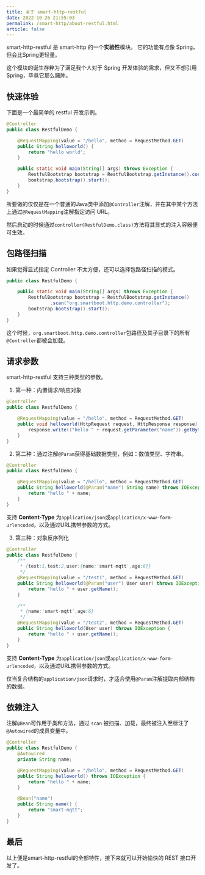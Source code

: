 ```yaml
---
title: 关于 smart-http-restful
date: 2022-10-26 21:55:03
permalink: /smart-http/about-restful.html
article: false
---
```


smart-http-restful 是 smart-http 的一个**实验性**模块。
它的功能有点像 Spring，但会比Spring更轻量。

这个模块的诞生存粹为了满足我个人对于 Spring 开发体验的需求，但又不想引用 Spring，毕竟它那么臃肿。


## 快速体验
下面是一个最简单的 restful 开发示例。

```java
@Controller
public class RestfulDemo {

    @RequestMapping(value = "/hello", method = RequestMethod.GET)
    public String helloworld() {
        return "hello world";
    }

    public static void main(String[] args) throws Exception {
        RestfulBootstrap bootstrap = RestfulBootstrap.getInstance().controller(RestfulDemo.class);
        bootstrap.bootstrap().start();
    }
}

```
所要做的仅仅是在一个普通的Java类中添加`@Controller`注解，并在其中某个方法上通过`@RequestMapping`注解指定访问 URL。

然后启动的时候通过`controller(RestfulDemo.class)`方法将其显式的注入容器便可生效。

## 包路径扫描
如果觉得显式指定 Controller 不太方便，还可以选择包路径扫描的模式。

```java
public class RestfulDemo {

    public static void main(String[] args) throws Exception {
        RestfulBootstrap bootstrap = RestfulBootstrap.getInstance()
                .scan("org.smartboot.http.demo.controller");
        bootstrap.bootstrap().start();
    }
}
```
这个时候，`org.smartboot.http.demo.controller`包路径及其子目录下的所有`@Controller`都被会加载。

## 请求参数
smart-http-restful 支持三种类型的参数。
1. 第一种：内置请求/响应对象
```java
@Controller
public class RestfulDemo {

    @RequestMapping(value = "/hello", method = RequestMethod.GET)
    public void helloworld(HttpRequest request, HttpResponse response) throws IOException {
        response.write(("hello " + request.getParameter("name")).getBytes());
    }
}
```

2. 第二种：通过注解`@Param`获得基础数据类型，例如：数值类型、字符串。
```java
@Controller
public class RestfulDemo {

    @RequestMapping(value = "/hello", method = RequestMethod.GET)
    public String helloworld(@Param("name") String name) throws IOException {
        return "hello " + name;
    }
}
```
支持 **Content-Type** 为`application/json`或`application/x-www-form-urlencoded`，以及通过URL携带参数的方式。

3. 第三种：对象反序列化
```java
@Controller
public class RestfulDemo {
    /**
     * {test:1,test:2,user:{name:'smart-mqtt',age:6}}
     */
    @RequestMapping(value = "/test1", method = RequestMethod.GET)
    public String helloworld(@Param("user") User user) throws IOException {
        return "hello " + user.getName();
    }

    /**
     * {name:'smart-mqtt',age:6}
     */
    @RequestMapping(value = "/test2", method = RequestMethod.GET)
    public String helloworld(User user) throws IOException {
        return "hello " + user.getName();
    }
}
```
支持 **Content-Type** 为`application/json`或`application/x-www-form-urlencoded`，以及通过URL携带参数的方式。

仅当复合结构的`application/json`请求时，才适合使用`@Param`注解提取内部结构的数据。

## 依赖注入
注解`@Bean`可作用于类和方法，通过 `scan` 被扫描、加载，最终被注入至标注了`@Autowired`的成员变量中。
```java
@Controller
public class RestfulDemo {
    @Autowired
    private String name;

    @RequestMapping(value = "/hello", method = RequestMethod.GET)
    public String helloworld() throws IOException {
        return "hello " + name;
    }

    @Bean("name")
    public String name() {
        return "smart-mqtt";
    }
}
```

## 最后
以上便是smart-http-restful的全部特性，接下来就可以开始愉快的 REST 接口开发了。